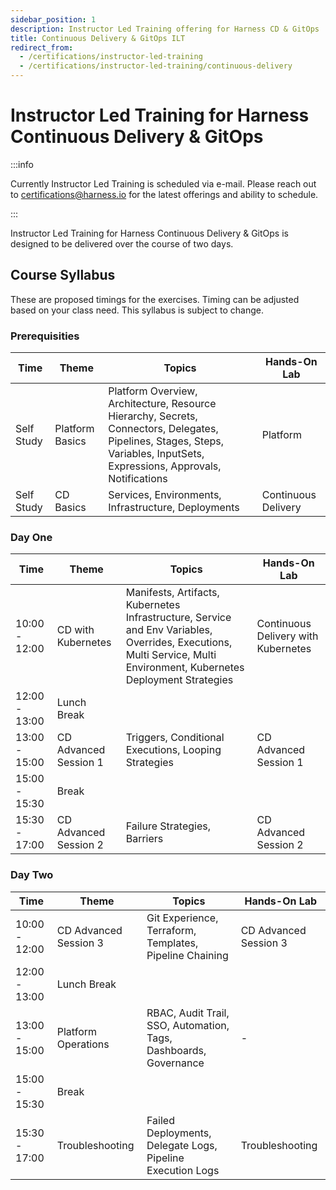 ```yaml
---
sidebar_position: 1
description: Instructor Led Training offering for Harness CD & GitOps
title: Continuous Delivery & GitOps ILT
redirect_from:
  - /certifications/instructor-led-training
  - /certifications/instructor-led-training/continuous-delivery
---
```


# Instructor Led Training for Harness Continuous Delivery & GitOps

:::info

Currently Instructor Led Training is scheduled via e-mail. Please reach out to [certifications@harness.io](mailto:certifications@harness.io)
for the latest offerings and ability to schedule. 

:::

Instructor Led Training for Harness Continuous Delivery & GitOps is designed to be delivered over the course of two days. 

## Course Syllabus 
These are proposed timings for the exercises. Timing can be adjusted based on your class need. This syllabus is subject to change. 

### Prerequisities

| **Time**      | **Theme**                        | **Topics**                                                                                                                                                                 | **Hands-On Lab**       |
|---------------|----------------------------------|----------------------------------------------------------------------------------------------------------------------------------------------------------------------------|------------------------|
| Self Study | Platform Basics                        | Platform Overview, Architecture, Resource Hierarchy, Secrets, Connectors, Delegates, Pipelines, Stages, Steps, Variables, InputSets, Expressions, Approvals, Notifications | Platform               |
| Self Study | CD Basics    | Services, Environments, Infrastructure, Deployments                                                                                                                        | Continuous Delivery    |

### Day One

| **Time**      | **Theme**             | **Topics**                                                                                                                                                            | **Hands-On Lab**                    |
|---------------|-----------------------|-----------------------------------------------------------------------------------------------------------------------------------------------------------------------|-------------------------------------|
| 10:00 - 12:00 | CD with Kubernetes    | Manifests, Artifacts, Kubernetes Infrastructure, Service and Env Variables, Overrides, Executions, Multi Service, Multi Environment, Kubernetes Deployment Strategies | Continuous Delivery with Kubernetes |
| 12:00 - 13:00 | Lunch Break           |                                                                                                                                                                       |                                     |
| 13:00 - 15:00 | CD Advanced Session 1 | Triggers, Conditional Executions, Looping Strategies                                                                                                                  | CD Advanced Session 1               |
| 15:00 - 15:30 | Break                 |                                                                                                                                                                       |                                     |
| 15:30 - 17:00 | CD Advanced Session 2 | Failure Strategies, Barriers                                                                                                                                          | CD Advanced Session 2               |

### Day Two

| **Time**      | **Theme**             | **Topics**                                                       | **Hands-On Lab**      |
|---------------|-----------------------|------------------------------------------------------------------|-----------------------|
| 10:00 - 12:00 | CD Advanced Session 3 | Git Experience, Terraform, Templates, Pipeline Chaining          | CD Advanced Session 3 |
| 12:00 - 13:00 | Lunch Break           |                                                                  |                       |
| 13:00 - 15:00 | Platform Operations   | RBAC, Audit Trail, SSO, Automation, Tags, Dashboards, Governance | -                     |
| 15:00 - 15:30 | Break                 |                                                                  |                       |
| 15:30 - 17:00 | Troubleshooting       | Failed Deployments, Delegate Logs, Pipeline Execution Logs       | Troubleshooting       |